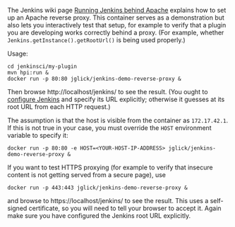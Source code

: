 The Jenkins wiki page [Running Jenkins behind Apache](https://wiki.jenkins-ci.org/display/JENKINS/Running+Jenkins+behind+Apache) explains how to set up an Apache reverse proxy.
This container serves as a demonstration but also lets you interactively test that setup, for example to verify that a plugin you are developing works correctly behind a proxy.
(For example, whether `Jenkins.getInstance().getRootUrl()` is being used properly.)

Usage:

```
cd jenkinsci/my-plugin
mvn hpi:run &
docker run -p 80:80 jglick/jenkins-demo-reverse-proxy &
```

Then browse http://localhost/jenkins/ to see the result.
(You ought to [configure Jenkins](http://localhost/jenkins/configure) and specify its URL explicitly; otherwise it guesses at its root URL from each HTTP request.)

The assumption is that the host is visible from the container as `172.17.42.1`.
If this is not true in your case, you must override the `HOST` environment variable to specify it:

```
docker run -p 80:80 -e HOST=<YOUR-HOST-IP-ADDRESS> jglick/jenkins-demo-reverse-proxy &
```

If you want to test HTTPS proxying (for example to verify that insecure content is not getting served from a secure page), use

```
docker run -p 443:443 jglick/jenkins-demo-reverse-proxy &
```

and browse to https://localhost/jenkins/ to see the result. This uses a self-signed certificate, so you will need to tell your browser to accept it. Again make sure you have configured the Jenkins root URL explicitly.
